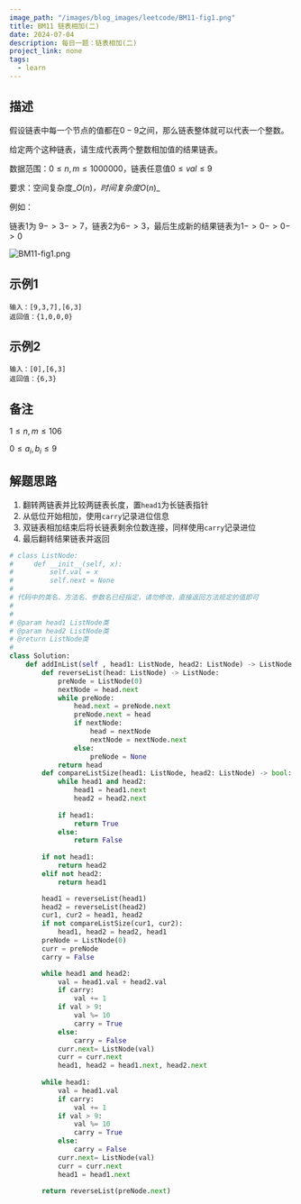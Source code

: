 ```yaml
---
image_path: "/images/blog_images/leetcode/BM11-fig1.png"
title: BM11 链表相加(二)
date: 2024-07-04
description: 每日一题：链表相加(二)
project_link: none
tags:
  - learn
---
```

## 描述

假设链表中每一个节点的值都在$0-9$﻿之间，那么链表整体就可以代表一个整数。

给定两个这种链表，请生成代表两个整数相加值的结果链表。

数据范围：$0≤n,m≤1000000$﻿，链表任意值$0≤val≤9$﻿

要求：空间复杂度_$O(n)$_﻿，时间复杂度_$O(n)$_﻿

例如：

链表$1$﻿为 $9->3->7$﻿，链表$2$﻿为$6->3$﻿，最后生成新的结果链表为$1->0->0->0$﻿

![BM11-fig1.png](/images/blog_images/leetcode/BM11-fig1.png)

## 示例1

```Plain
输入：[9,3,7],[6,3]
返回值：{1,0,0,0}
```

## 示例2

```Plain
输入：[0],[6,3]
返回值：{6,3}
```

## 备注

$1≤n,m≤106$﻿  
  
$0≤a_i,b_i≤9$﻿

## 解题思路

1. 翻转两链表并比较两链表长度，置`head1`为长链表指针
2. 从低位开始相加，使用`carry`记录进位信息
3. 双链表相加结束后将长链表剩余位数连接，同样使用`carry`记录进位
4. 最后翻转结果链表并返回

```Python
# class ListNode:
#     def __init__(self, x):
#         self.val = x
#         self.next = None
#
# 代码中的类名、方法名、参数名已经指定，请勿修改，直接返回方法规定的值即可
#
# 
# @param head1 ListNode类 
# @param head2 ListNode类 
# @return ListNode类
#
class Solution:
    def addInList(self , head1: ListNode, head2: ListNode) -> ListNode:
        def reverseList(head: ListNode) -> ListNode:
            preNode = ListNode(0)
            nextNode = head.next
            while preNode:
                head.next = preNode.next
                preNode.next = head
                if nextNode:
                    head = nextNode
                    nextNode = nextNode.next
                else:
                    preNode = None
            return head
        def compareListSize(head1: ListNode, head2: ListNode) -> bool:
            while head1 and head2:
                head1 = head1.next
                head2 = head2.next
            
            if head1:
                return True
            else:
                return False
        
        if not head1:
            return head2
        elif not head2:
            return head1

        head1 = reverseList(head1)
        head2 = reverseList(head2)
        cur1, cur2 = head1, head2
        if not compareListSize(cur1, cur2):
            head1, head2 = head2, head1
        preNode = ListNode(0)
        curr = preNode
        carry = False

        while head1 and head2:
            val = head1.val + head2.val
            if carry:
                val += 1
            if val > 9:
                val %= 10
                carry = True
            else:
                carry = False
            curr.next= ListNode(val)
            curr = curr.next
            head1, head2 = head1.next, head2.next
        
        while head1:
            val = head1.val
            if carry:
                val += 1
            if val > 9:
                val %= 10
                carry = True
            else:
                carry = False
            curr.next= ListNode(val)
            curr = curr.next
            head1 = head1.next

        return reverseList(preNode.next)
```